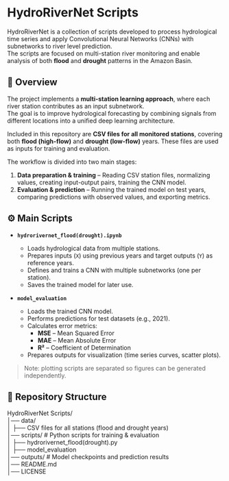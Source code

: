 # HydroRiverNet Scripts

HydroRiverNet is a collection of scripts developed to process hydrological time series and apply Convolutional Neural Networks (CNNs) with subnetworks to river level prediction.  
The scripts are focused on multi-station river monitoring and enable analysis of both **flood** and **drought** patterns in the Amazon Basin.

## 🌊 Overview
The project implements a **multi-station learning approach**, where each river station contributes as an input subnetwork.  
The goal is to improve hydrological forecasting by combining signals from different locations into a unified deep learning architecture.

Included in this repository are **CSV files for all monitored stations**, covering both **flood (high-flow)** and **drought (low-flow)** years. These files are used as inputs for training and evaluation.

The workflow is divided into two main stages:
1. **Data preparation & training** – Reading CSV station files, normalizing values, creating input-output pairs, training the CNN model.  
2. **Evaluation & prediction** – Running the trained model on test years, comparing predictions with observed values, and exporting metrics.

## ⚙️ Main Scripts
- **`hydrorivernet_flood(drought).ipynb`**  
  - Loads hydrological data from multiple stations.  
  - Prepares inputs (`X`) using previous years and target outputs (`Y`) as reference years.  
  - Defines and trains a CNN with multiple subnetworks (one per station).  
  - Saves the trained model for later use.

- **`model_evaluation`**  
  - Loads the trained CNN model.  
  - Performs predictions for test datasets (e.g., 2021).  
  - Calculates error metrics:  
    - **MSE** – Mean Squared Error  
    - **MAE** – Mean Absolute Error    
    - **R²** – Coefficient of Determination  
  - Prepares outputs for visualization (time series curves, scatter plots).  

> Note: plotting scripts are separated so figures can be generated independently.

## 📂 Repository Structure
HydroRiverNet Scripts/  
│── data/  
│   ├── CSV files for all stations (flood and drought years)  
│── scripts/             # Python scripts for training & evaluation  
│   ├── hydrorivernet_flood(drought).py  
│   ├── model_evaluation  
│── outputs/             # Model checkpoints and prediction results  
│── README.md  
│── LICENSE  


